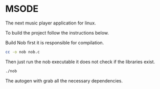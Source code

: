 # MSODE 
The next music player application for linux.

To build the project follow the instructions below.

Build Nob first it is responsible for compilation.
```bash
cc -o nob nob.c
```
Then just run the nob executable it does not check if the libraries exist.

```bash
./nob
```
The autogen with grab all the necessary dependencies.
